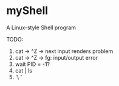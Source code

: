 # myShell
A Linux-style Shell program

TODO:
1. cat -> ^Z -> next input renders problem
2. cat -> ^Z -> fg: input/output error
3. wait PID = -1?
4. cat | ls
5. '\ '
